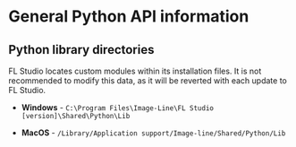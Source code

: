 # General Python API information

## Python library directories

FL Studio locates custom modules within its installation
files. It is not recommended to modify this data, as it will be reverted
with each update to FL Studio.

* **Windows** - `C:\Program Files\Image-Line\FL Studio [version]\Shared\Python\Lib`

* **MacOS** - `/Library/Application support/Image-line/Shared/Python/Lib`
